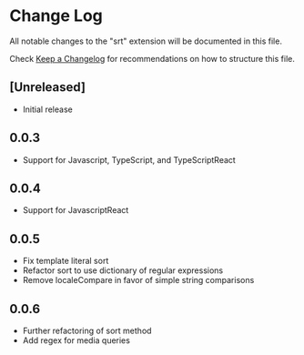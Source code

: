 # Change Log
All notable changes to the "srt" extension will be documented in this file.

Check [Keep a Changelog](http://keepachangelog.com/) for recommendations on how to structure this file.

## [Unreleased]
- Initial release

## 0.0.3
- Support for Javascript, TypeScript, and TypeScriptReact

## 0.0.4 
- Support for JavascriptReact

## 0.0.5
- Fix template literal sort
- Refactor sort to use dictionary of regular expressions 
- Remove localeCompare in favor of simple string comparisons

## 0.0.6
- Further refactoring of sort method
- Add regex for media queries
